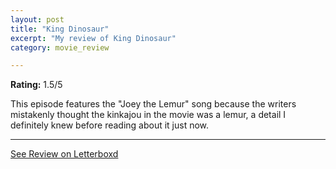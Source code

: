 ```yaml
---
layout: post
title: "King Dinosaur"
excerpt: "My review of King Dinosaur"
category: movie_review

---
```


**Rating:** 1.5/5

This episode features the "Joey the Lemur" song because the writers mistakenly thought the kinkajou in the movie was a lemur, a detail I definitely knew before reading about it just now.

<hr>

[See Review on Letterboxd](https://boxd.it/9cOKd1)
